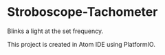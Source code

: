 # Stroboscope-Tachometer
Blinks a light at the set frequency.

This project is created in Atom IDE using PlatformIO.
